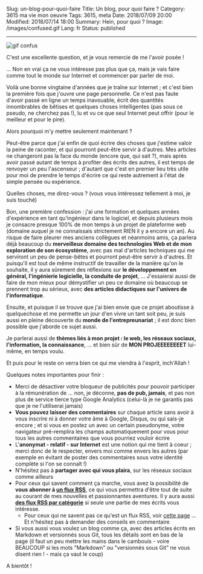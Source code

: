 Slug: un-blog-pour-quoi-faire
Title: Un blog, pour quoi faire ?
Category: 3615 ma vie mon oeuvre
Tags: 3615, meta
Date: 2018/07/09 20:00
Modified: 2018/07/14 18:00
Summary: Hein, pour quoi ?
Image: /images/confused.gif
Lang: fr
Status: published

___


![gif confus][confused]

C'est une excellente question, et je vous remercie de me l'avoir posée !

... Non en vrai ça ne vous intéresse pas plus que ça, mais je vais faire comme
tout le monde sur Internet et commencer par parler de moi.

Voilà une bonne vingtaine d'années que je traîne sur Internet ; et c'est bien
la première fois que j'ouvre une page personnelle. Ce n'est pas faute d'avoir
passé en ligne un temps inavouable, écrit des quantités innombrables de bêtises et
quelques choses intelligentes (pas sous ce pseudo, ne cherchez pas !), lu
et vu ce que seul Internet peut offrir (pour le meilleur et pour le pire).

Alors pourquoi m'y mettre seulement maintenant ?

Peut-être parce que j'ai enfin de quoi écrire des choses que j'estime valoir
la peine de raconter, et qui pourront peut-être servir à d'autres. Mes articles
ne changeront pas la face du monde (encore que, qui sait ?), mais après avoir
passé autant de temps à profiter des écrits des autres, il est temps de renvoyer
un peu l'ascenseur ; d'autant que c'est en premier lieu très utile pour moi de
prendre le temps d'écrire ce qui reste autrement à l'état de simple pensée ou
expérience.

Quelles choses, me direz-vous ? (vous vous intéressez tellement à moi, je suis
touché)

Bon, une première confession : j'ai une formation et quelques années
d'expérience en tant qu'ingénieur dans le logiciel, et depuis plusieurs mois je
consacre presque 100% de mon temps à un projet de plateforme web (domaine auquel
je ne connaissais strictement RIEN il y a encore un an). Au risque de faire pleurer mes
anciens collègues et néanmoins amis, ça parlera déjà beaucoup du
**merveilleux domaine des technologies Web et de mon exploration de son écosystème**,
avec pas mal d'articles techniques qui me serviront un peu de pense-bêtes et
pourront peut-être servir à d'autres. Et
puisqu'il est tout de même instructif de travailler de la manière qu'on le souhaite,
il y aura sûrement des réflexions sur
**le développement en général, l'ingénierie logicielle, la conduite de projet**, ...
J'essaierai aussi de faire de mon mieux pour démystifier un peu ce domaine où
beaucoup se prennent trop au sérieux, avec
**des articles didactiques sur l'univers de l'informatique**.

Ensuite, et puisque il se trouve que j'ai bien envie que ce projet aboutisse à
quelquechose et me permette un jour d'en vivre un tant soit peu, je suis aussi
en pleine découverte du **monde de l'entrepreunariat** ; il est donc bien possible
que j'aborde ce sujet aussi.

Je parlerai aussi de
**thèmes liés à mon projet : le web, les réseaux sociaux, l'information, la connaissance**,
... et bien sûr de **MON PROJEEEEEEEET** lui-même, en temps voulu.

Et puis pour le reste on verra bien ce qui me viendra à l'esprit, inch'Allah !

Quelques notes importantes pour finir :

* Merci de désactiver votre bloqueur de publicités pour pouvoir participer à la
rémunération de ... non, je déconne, **pas de pub, jamais**, et pas non plus de
service tierce type Google Analytics (celui-là je ne garantis pas que je ne
l'utiliserai jamais)
* **Vous pouvez laisser des commentaires** sur chaque article sans avoir à vous
inscrire ni à donner votre âme à Google, Disqus, ou qui sais-je encore ; et si
vous en postez un avec un certain pseudonyme, votre navigateur pré-remplira les champs
automatiquement pour vous pour tous les autres commentaires que vous pourriez
vouloir écrire
* L'**anonymat - relatif - sur Internet** est une notion qui me tient à coeur ;
merci donc de le respecter, envers moi comme envers les autres (par exemple en
évitant de poster des commentaires sous votre identité complète si l'on se
connaît !)
* N'hésitez pas à **partager avec qui vous plaira**, sur les réseaux sociaux comme
ailleurs
* Pour ceux qui savent comment ça marche, vous avez la possibilité de
**vous abonner à [un flux RSS][feed]**, ce qui vous permettra d'être tout de suite
au courant de mes nouvelles et passionnantes aventures. Il y aura aussi
**[des flux RSS par catégorie][flux-rss]** si seule une partie de mes
écrits vous intéresse.
    - Pour ceux qui ne savent pas ce qu'est un flux RSS, voir
  [cette page][flux-rss] ... Et n'hésitez pas à demander des conseils en
  commentaire
* Si vous aussi vous voulez un blog comme ça, avec des articles écrits en
Markdown et versionnés sous Git, tous les détails sont en bas de la page (il
faut un peu mettre les mains dans le cambouis - voire BEAUCOUP si les mots
"Markdown" ou "versionnés sous Git" ne vous disent rien ! - mais ça vaut le coup)

A bientôt !

[confused]: {filename}/images/confused.gif
[feed]: /feeds/all.atom.xml
[flux-rss]: {filename}/pages/rss-feeds.md
[flux-rss-pour-les-nuls]: https://www.youtube.com/watch?v=smdlRrXasjg
